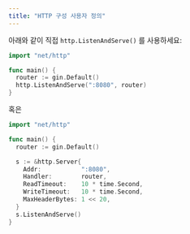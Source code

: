 ```yaml
---
title: "HTTP 구성 사용자 정의"
---
```


아래와 같이 직접 `http.ListenAndServe()` 를 사용하세요:

```go
import "net/http"

func main() {
  router := gin.Default()
  http.ListenAndServe(":8080", router)
}
```
혹은

```go
import "net/http"

func main() {
  router := gin.Default()

  s := &http.Server{
    Addr:           ":8080",
    Handler:        router,
    ReadTimeout:    10 * time.Second,
    WriteTimeout:   10 * time.Second,
    MaxHeaderBytes: 1 << 20,
  }
  s.ListenAndServe()
}
```
